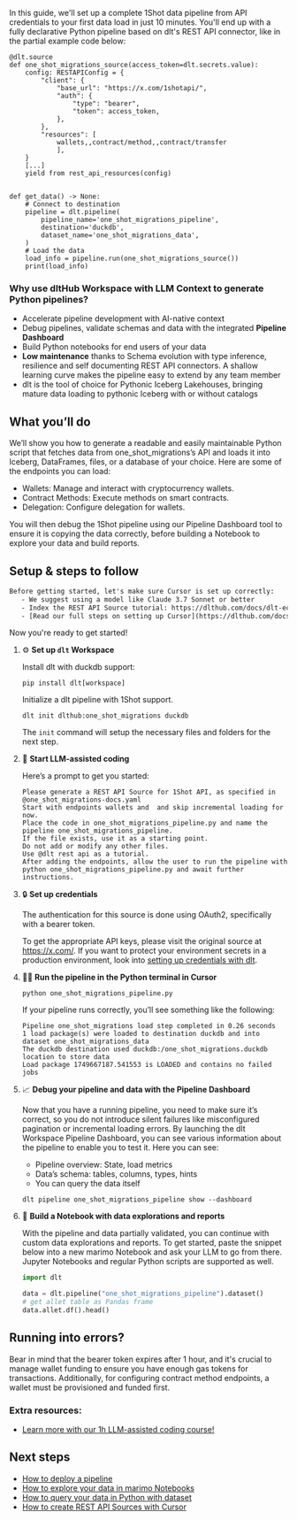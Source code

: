 In this guide, we'll set up a complete 1Shot data pipeline from API credentials to your first data load in just 10 minutes. You'll end up with a fully declarative Python pipeline based on dlt's REST API connector, like in the partial example code below:

```python-outcome
@dlt.source
def one_shot_migrations_source(access_token=dlt.secrets.value):
    config: RESTAPIConfig = {
        "client": {
            "base_url": "https://x.com/1shotapi/",
            "auth": {
                "type": "bearer",
                "token": access_token,
            },
        },
        "resources": [
            wallets,,contract/method,,contract/transfer
            ],
    }
    [...]
    yield from rest_api_resources(config)


def get_data() -> None:
    # Connect to destination
    pipeline = dlt.pipeline(
        pipeline_name='one_shot_migrations_pipeline',
        destination='duckdb',
        dataset_name='one_shot_migrations_data', 
    )
    # Load the data
    load_info = pipeline.run(one_shot_migrations_source())
    print(load_info) 
```

### Why use dltHub Workspace with LLM Context to generate Python pipelines?

- Accelerate pipeline development with AI-native context
- Debug pipelines, validate schemas and data with the integrated **Pipeline Dashboard**
- Build Python notebooks for end users of your data
- **Low maintenance** thanks to Schema evolution with type inference, resilience and self documenting REST API connectors. A shallow learning curve makes the pipeline easy to extend by any team member
- dlt is the tool of choice for Pythonic Iceberg Lakehouses, bringing mature data loading to pythonic Iceberg with or without catalogs

## What you’ll do

We’ll show you how to generate a readable and easily maintainable Python script that fetches data from one_shot_migrations’s API and loads it into Iceberg, DataFrames, files, or a database of your choice. Here are some of the endpoints you can load:

- Wallets: Manage and interact with cryptocurrency wallets.
- Contract Methods: Execute methods on smart contracts.
- Delegation: Configure delegation for wallets.

You will then debug the 1Shot pipeline using our Pipeline Dashboard tool to ensure it is copying the data correctly, before building a Notebook to explore your data and build reports.

## Setup & steps to follow

```default
Before getting started, let's make sure Cursor is set up correctly:
   - We suggest using a model like Claude 3.7 Sonnet or better
   - Index the REST API Source tutorial: https://dlthub.com/docs/dlt-ecosystem/verified-sources/rest_api/ and add it to context as **@dlt rest api**
   - [Read our full steps on setting up Cursor](https://dlthub.com/docs/dlt-ecosystem/llm-tooling/cursor-restapi#23-configuring-cursor-with-documentation)
```

Now you're ready to get started!

1. ⚙️ **Set up `dlt` Workspace**
    
    Install dlt with duckdb support:
    ```shell
    pip install dlt[workspace]
    ```

    Initialize a dlt pipeline with 1Shot support.
    ```shell
    dlt init dlthub:one_shot_migrations duckdb
    ```

    The `init` command will setup the necessary files and folders for the next step.
    
2. 🤠 **Start LLM-assisted coding**
    
    Here’s a prompt to get you started:
    
    ```prompt
    Please generate a REST API Source for 1Shot API, as specified in @one_shot_migrations-docs.yaml 
    Start with endpoints wallets and  and skip incremental loading for now. 
    Place the code in one_shot_migrations_pipeline.py and name the pipeline one_shot_migrations_pipeline. 
    If the file exists, use it as a starting point. 
    Do not add or modify any other files. 
    Use @dlt rest api as a tutorial. 
    After adding the endpoints, allow the user to run the pipeline with python one_shot_migrations_pipeline.py and await further instructions.
    ```

    
3. 🔒 **Set up credentials** 
    
    The authentication for this source is done using OAuth2, specifically with a bearer token.
    
    To get the appropriate API keys, please visit the original source at https://x.com/.
    If you want to protect your environment secrets in a production environment, look into [setting up credentials with dlt](https://dlthub.com/docs/walkthroughs/add_credentials).
    
4. 🏃‍♀️ **Run the pipeline in the Python terminal in Cursor**
    
    ```shell
    python one_shot_migrations_pipeline.py
    ```
    
    If your pipeline runs correctly, you’ll see something like the following:
    
    ```shell
    Pipeline one_shot_migrations load step completed in 0.26 seconds
    1 load package(s) were loaded to destination duckdb and into dataset one_shot_migrations_data
    The duckdb destination used duckdb:/one_shot_migrations.duckdb location to store data
    Load package 1749667187.541553 is LOADED and contains no failed jobs
    ```
    
5. 📈 **Debug your pipeline and data with the Pipeline Dashboard**

    Now that you have a running pipeline, you need to make sure it’s correct, so you do not introduce silent failures like misconfigured pagination or incremental loading errors. By launching the dlt Workspace Pipeline Dashboard, you can see various information about the pipeline to enable you to test it. Here you can see:
    - Pipeline overview: State, load metrics
    - Data’s schema: tables, columns, types, hints
    - You can query the data itself
    
    ```shell
    dlt pipeline one_shot_migrations_pipeline show --dashboard
    ```
    
6. 🐍 **Build a Notebook with data explorations and reports**

    With the pipeline and data partially validated, you can continue with custom data explorations and reports. To get started, paste the snippet below into a new marimo Notebook and ask your LLM to go from there. Jupyter Notebooks and regular Python scripts are supported as well.

    
    ```python
    import dlt

   data = dlt.pipeline("one_shot_migrations_pipeline").dataset()
   # get allet table as Pandas frame
   data.allet.df().head()
    ```

## Running into errors?

Bear in mind that the bearer token expires after 1 hour, and it's crucial to manage wallet funding to ensure you have enough gas tokens for transactions. Additionally, for configuring contract method endpoints, a wallet must be provisioned and funded first.

### Extra resources:

- [Learn more with our 1h LLM-assisted coding course!](https://www.youtube.com/watch?v=GGid70rnJuM)

## Next steps

- [How to deploy a pipeline](https://dlthub.com/docs/walkthroughs/deploy-a-pipeline)
- [How to explore your data in marimo Notebooks](https://dlthub.com/docs/general-usage/dataset-access/marimo)
- [How to query your data in Python with dataset](https://dlthub.com/docs/general-usage/dataset-access/dataset)
- [How to create REST API Sources with Cursor](https://dlthub.com/docs/dlt-ecosystem/llm-tooling/cursor-restapi)